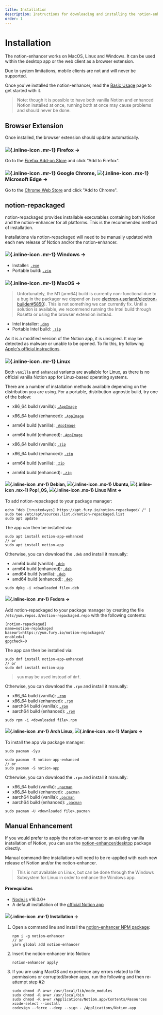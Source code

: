 ```yaml
---
title: Installation
description: Instructions for downloading and installing the notion-enhancer.
order: 1
---
```


# Installation

The notion-enhancer works on MacOS, Linux and Windows.
It can be used within the desktop app or the web client
as a browser extension.

Due to system limitations, mobile clients are not and
will never be supported.

Once you've installed the notion-enhancer, read the
[Basic Usage](./basic-usage.md) page to get started with it.

> Note: though it is possible to have both vanilla Notion
> and enhanced Notion installed at once, running both at
> once may cause problems and should never be done.

## Browser Extension

Once installed, the browser extension should
update automatically.

### ![](../assets/firefox.svg){.inline-icon .mr-1} Firefox →

Go to the [Firefox Add-on Store](//todo) and click "Add to Firefox".

### ![](../assets/chrome.svg){.inline-icon .mr-1} Google Chrome, ![](../assets/edge.svg){.inline-icon .mx-1} Microsoft Edge →

Go to the [Chrome Web Store](//todo) and click "Add to Chrome".

## notion-repackaged

notion-repackaged provides installable executables containing
both Notion and the notion-enhancer for all platforms.
This is the recommended method of installation.

Installations via notion-repackaged will need to be manually
updated with each new release of Notion and/or the notion-enhancer.

### ![](../assets/windows.svg){.inline-icon .mr-1} Windows →

- Installer: [`.exe`](//todo)
- Portable build: [`.zip`](//todo)

### ![](../assets/apple.svg){.inline-icon .mr-1} MacOS →

> Unfortunately, the M1 (arm64) build is currently non-functional
> due to a bug in the packager we depend on
> (see [electron-userland/electron-builder#5850](https://github.com/electron-userland/electron-builder/issues/5850)).
> This is not something we can currently fix.
> Until a solution is available, we recommend running the
> Intel build through Rosetta or using the browser extension instead.

- Intel installer: [`.dmg`](//todo)
- Portable Intel build: [`.zip`](//todo)

As it is a modified version of the Notion app,
it is unsigned. It may be detected as malware or
unable to be opened. To fix this, try following
[Apple's official instructions](https://support.apple.com/en-us/HT202491).

### ![](../assets/tux.svg){.inline-icon .mr-1} Linux

Both `vanilla` and `enhanced` variants are available for Linux,
as there is no official vanilla Notion app for Linux-based operating
systems.

There are a number of installation methods available depending on the
distribution you are using. For a portable, distribution-agnostic build,
try one of the below:

- x86_64 build (vanilla): [`.AppImage`](//todo)
- x86_64 build (enhanced): [`.AppImage`](//todo)
- arm64 build (vanilla): [`.AppImage`](//todo)
- arm64 build (enhanced): [`.AppImage`](//todo)

- x86_64 build (vanilla): [`.zip`](//todo)
- x86_64 build (enhanced): [`.zip`](//todo)
- arm64 build (vanilla): [`.zip`](//todo)
- arm64 build (enhanced): [`.zip`](//todo)

#### ![](../assets/debian.svg){.inline-icon .mr-1} Debian, ![](../assets/ubuntu.svg){.inline-icon .mx-1} Ubuntu, ![](../assets/pop-os.png){.inline-icon .mx-1} Pop!\_OS, ![](../assets/linux-mint.svg){.inline-icon .mx-1} Linux Mint →

To add notion-repackaged to your package manager:

```
echo "deb [trusted=yes] https://apt.fury.io/notion-repackaged/ /" | sudo tee /etc/apt/sources.list.d/notion-repackaged.list
sudo apt update
```

The app can then be installed via:

```
sudo apt install notion-app-enhanced
// or
sudo apt install notion-app
```

Otherwise, you can download the `.deb` and install it manually:

- arm64 build (vanilla): [`.deb`](//todo)
- arm64 build (enhanced): [`.deb`](//todo)
- amd64 build (vanilla): [`.deb`](//todo)
- amd64 build (enhanced): [`.deb`](//todo)

```
sudo dpkg -i <downloaded file>.deb
```

#### ![](../assets/fedora.svg){.inline-icon .mr-1} Fedora →

Add notion-repackaged to your package manager by creating the file
`/etc/yum.repos.d/notion-repackaged.repo` with the following contents:

```
[notion-repackaged]
name=notion-repackaged
baseurl=https://yum.fury.io/notion-repackaged/
enabled=1
gpgcheck=0
```

The app can then be installed via:

```
sudo dnf install notion-app-enhanced
// or
sudo dnf install notion-app
```

> `yum` may be used instead of `dnf`.

Otherwise, you can download the `.rpm` and install it manually:

- x86_64 build (vanilla): [`.rpm`](//todo)
- x86_64 build (enhanced): [`.rpm`](//todo)
- aarch64 build (vanilla): [`.rpm`](//todo)
- aarch64 build (enhanced): [`.rpm`](//todo)

```
sudo rpm -i <downloaded file>.rpm
```

#### ![](../assets/arch-linux.svg){.inline-icon .mr-1} Arch Linux, ![](../assets/manjaro.svg){.inline-icon .mx-1} Manjaro →

To install the app via package manager:

```
sudo pacman -Syu

sudo pacman -S notion-app-enhanced
// or
sudo pacman -S notion-app
```

Otherwise, you can download the `.rpm` and install it manually:

- x86_64 build (vanilla): [`.pacman`](//todo)
- x86_64 build (enhanced): [`.pacman`](//todo)
- aarch64 build (vanilla): [`.pacman`](//todo)
- aarch64 build (enhanced): [`.pacman`](//todo)

```
sudo pacman -U <downloaded file>.pacman
```

## Manual Enhancement

If you would prefer to apply the notion-enhancer
to an existing vanilla installation of Notion,
you can use the [notion-enhancer/desktop](https://github.com/notion-enhancer/desktop)
package directly.

Manual command-line installations will need to be re-applied
with each new release of Notion and/or the notion-enhancer.

> This is not available on Linux, but can be done through
> the Windows Subsystem for Linux in order to enhance the
> Windows app.

#### Prerequisites

- [Node.js](https://nodejs.org/en/) v16.0.0+
- A default installation of the [official Notion app](https://www.notion.so/desktop)

#### ![](../assets/npm.svg){.inline-icon .mr-1} Installation →

1. Open a command line and install the
   [notion-enhancer NPM package](https://www.npmjs.com/package/notion-enhancer):

   ```
   npm i -g notion-enhancer
   // or
   yarn global add notion-enhancer
   ```

2. Insert the notion-enhancer into Notion:

   ```
   notion-enhancer apply
   ```

3. If you are using MacOS and experience any errors related
   to file permissions or corrupted/broken apps, run the following
   and then re-attempt step #2:
   ```
   sudo chmod -R a+wr /usr/local/lib/node_modules
   sudo chmod -R a+wr /usr/local/bin
   sudo chmod -R a+wr /Applications/Notion.app/Contents/Resources
   xcode-select --install
   codesign --force --deep --sign - /Applications/Notion.app
   ```
